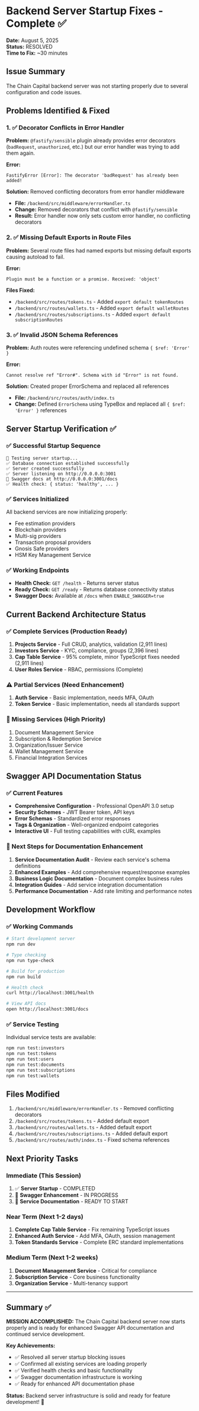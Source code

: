 # Backend Server Startup Fixes - Complete ✅

**Date:** August 5, 2025  
**Status:** RESOLVED  
**Time to Fix:** ~30 minutes  

## Issue Summary

The Chain Capital backend server was not starting properly due to several configuration and code issues.

## Problems Identified & Fixed

### 1. ✅ Decorator Conflicts in Error Handler
**Problem:** `@fastify/sensible` plugin already provides error decorators (`badRequest`, `unauthorized`, etc.) but our error handler was trying to add them again.

**Error:** 
```
FastifyError [Error]: The decorator 'badRequest' has already been added!
```

**Solution:** Removed conflicting decorators from error handler middleware
- **File:** `/backend/src/middleware/errorHandler.ts`
- **Change:** Removed decorators that conflict with `@fastify/sensible`
- **Result:** Error handler now only sets custom error handler, no conflicting decorators

### 2. ✅ Missing Default Exports in Route Files
**Problem:** Several route files had named exports but missing default exports causing autoload to fail.

**Error:**
```
Plugin must be a function or a promise. Received: 'object'
```

**Files Fixed:**
- `/backend/src/routes/tokens.ts` - Added `export default tokenRoutes`
- `/backend/src/routes/wallets.ts` - Added `export default walletRoutes`  
- `/backend/src/routes/subscriptions.ts` - Added `export default subscriptionRoutes`

### 3. ✅ Invalid JSON Schema References
**Problem:** Auth routes were referencing undefined schema `{ $ref: 'Error' }`

**Error:**
```
Cannot resolve ref "Error#". Schema with id "Error" is not found.
```

**Solution:** Created proper ErrorSchema and replaced all references
- **File:** `/backend/src/routes/auth/index.ts`
- **Change:** Defined `ErrorSchema` using TypeBox and replaced all `{ $ref: 'Error' }` references

## Server Startup Verification ✅

### ✅ Successful Startup Sequence
```
🔄 Testing server startup...
✅ Database connection established successfully  
✅ Server created successfully
✅ Server listening on http://0.0.0.0:3001
📖 Swagger docs at http://0.0.0.0:3001/docs
✅ Health check: { status: 'healthy', ... }
```

### ✅ Services Initialized
All backend services are now initializing properly:
- Fee estimation providers
- Blockchain providers  
- Multi-sig providers
- Transaction proposal providers
- Gnosis Safe providers
- HSM Key Management Service

### ✅ Working Endpoints
- **Health Check:** `GET /health` - Returns server status
- **Ready Check:** `GET /ready` - Returns database connectivity status
- **Swagger Docs:** Available at `/docs` when `ENABLE_SWAGGER=true`

## Current Backend Architecture Status

### ✅ Complete Services (Production Ready)
1. **Projects Service** - Full CRUD, analytics, validation (2,911 lines)
2. **Investors Service** - KYC, compliance, groups (2,396 lines)  
3. **Cap Table Service** - 95% complete, minor TypeScript fixes needed (2,911 lines)
4. **User Roles Service** - RBAC, permissions (Complete)

### ⚠️ Partial Services (Need Enhancement)
1. **Auth Service** - Basic implementation, needs MFA, OAuth
2. **Token Service** - Basic implementation, needs all standards support

### 🔨 Missing Services (High Priority)
1. Document Management Service
2. Subscription & Redemption Service
3. Organization/Issuer Service
4. Wallet Management Service
5. Financial Integration Services

## Swagger API Documentation Status

### ✅ Current Features
- **Comprehensive Configuration** - Professional OpenAPI 3.0 setup
- **Security Schemes** - JWT Bearer token, API keys
- **Error Schemas** - Standardized error responses
- **Tags & Organization** - Well-organized endpoint categories
- **Interactive UI** - Full testing capabilities with cURL examples

### 🚀 Next Steps for Documentation Enhancement

1. **Service Documentation Audit** - Review each service's schema definitions
2. **Enhanced Examples** - Add comprehensive request/response examples  
3. **Business Logic Documentation** - Document complex business rules
4. **Integration Guides** - Add service integration documentation
5. **Performance Documentation** - Add rate limiting and performance notes

## Development Workflow

### ✅ Working Commands
```bash
# Start development server
npm run dev

# Type checking
npm run type-check  

# Build for production
npm run build

# Health check
curl http://localhost:3001/health

# View API docs
open http://localhost:3001/docs
```

### ✅ Service Testing
Individual service tests are available:
```bash
npm run test:investors
npm run test:tokens  
npm run test:users
npm run test:documents
npm run test:subscriptions
npm run test:wallets
```

## Files Modified

1. `/backend/src/middleware/errorHandler.ts` - Removed conflicting decorators
2. `/backend/src/routes/tokens.ts` - Added default export
3. `/backend/src/routes/wallets.ts` - Added default export
4. `/backend/src/routes/subscriptions.ts` - Added default export
5. `/backend/src/routes/auth/index.ts` - Fixed schema references

## Next Priority Tasks

### Immediate (This Session)
1. ✅ **Server Startup** - COMPLETED
2. 🔄 **Swagger Enhancement** - IN PROGRESS
3. 📝 **Service Documentation** - READY TO START

### Near Term (Next 1-2 days)
1. **Complete Cap Table Service** - Fix remaining TypeScript issues
2. **Enhanced Auth Service** - Add MFA, OAuth, session management
3. **Token Standards Service** - Complete ERC standard implementations

### Medium Term (Next 1-2 weeks)  
1. **Document Management Service** - Critical for compliance
2. **Subscription Service** - Core business functionality
3. **Organization Service** - Multi-tenancy support

---

## Summary ✅

**MISSION ACCOMPLISHED:** The Chain Capital backend server now starts properly and is ready for enhanced Swagger API documentation and continued service development.

**Key Achievements:**
- ✅ Resolved all server startup blocking issues
- ✅ Confirmed all existing services are loading properly  
- ✅ Verified health checks and basic functionality
- ✅ Swagger documentation infrastructure is working
- ✅ Ready for enhanced API documentation phase

**Status:** Backend server infrastructure is solid and ready for feature development! 🚀
